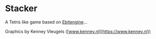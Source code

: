 # Stacker
A Tetris like game based on [Ebitengine](https://ebitengine.org)...

Graphics by Kenney Vleugels ([www.kenney.nl](https://www.kenney.nl))
